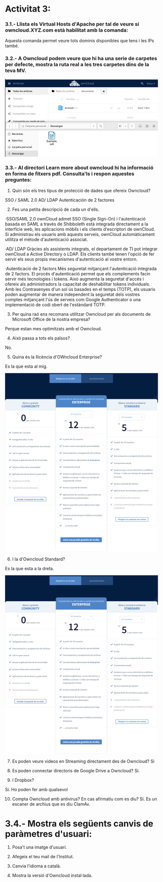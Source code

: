 # Activitat 3:

### 3.1.- Llista els Virtual Hosts d'Apache per tal de veure si owncloud.XYZ.com està habilitat amb la comanda:
Aquesta comanda permet veure tots dominis disponibles que tens i les IPs també.

### 3.2.- A Owncloud podem veure que hi ha una serie de carpetes per defecte, mostra la ruta real a les tres carpetes dins de la teva MV.

![alt text](Selecció_028.png)

### 3.3.- Al directori Learn more about owncloud hi ha informació en forma de fitxers pdf. Consulta'ls i respon aquestes preguntes:

1. Quin són els tres tipus de protecció de dades que ofereix Owncloud?

SSO / SAML 2.0
AD/ LDAP
Autenticación de 2 factores

2. Fes una petita descripció de cada un d'ells.

·SSO/SAML 2.0
ownCloud admet SSO (Single Sign-On) i l'autenticació basada en SAML a través de Shibboleth està integrada directament a la interfície web, les aplicacions mòbils i els clients d'escriptori de ownCloud. Si administrau els usuaris amb aquests serveis, ownCloud automàticament utilitza el mètode d'autenticació associat.

·AD/ LDAP
Gràcies als assistents integrats, el departament de TI pot integrar ownCloud a Active Directory o LDAP. Els clients també tenen l'opció de fer servir els seus propis mecanismes d'autenticació al vostre entorn.

·Autenticació de 2 factors
Més seguretat mitjançant l'autenticació integrada de 2 factors. El procés d'autenticació permet que els complements facin servir més tecnologies i tokens. Això augmenta la seguretat d'accés i ofereix als administradors la capacitat de deshabilitar tokens individuals. Amb les Contrasenyes d'un sol ús basades en el temps (TOTP), els usuaris poden augmentar de manera independent la seguretat dels vostres comptes mitjançant l'ús de serveis com Google Authenticator o una implementació de codi obert de l'estàndard TOTP.

3. Per quina raó ens recomana utilitzar Owncloud per als documents de Microsoft Office de la nostra empresa?

Perque estan mes optimitzats amb el Owncloud.

4. Això passa a tots els països?

No.

5. Quina és la llicència d'OWncloud Enterprise?

Es la que esta al mig.

![alt text](Selecció_022.png)

6. I la d'Owncloud Standard?

Es la que esta a la dreta.

![alt text](Selecció_022.png)

7. Es poden veure videos en Streaming directament des de Owncloud?
Si

8. Es poden connectar directoris de Google Drive a Owncloud?
Sí.

9. I Dropbox?

Sí. Ho poden fer amb qualsevol

10. Compta Owncloud amb antivirus? En cas afirmatiu com es diu?
Sí. Es un escaner de archius que es diu ClamAv.

# 3.4.- Mostra els següents canvis de paràmetres d'usuari:

1. Posa't una imatge d'usuari.

2. Afegeix el teu mail de l'Institut.

4. Canvia l'idioma a català.

5. Mostra la versió d'Owncloud instal·lada.






